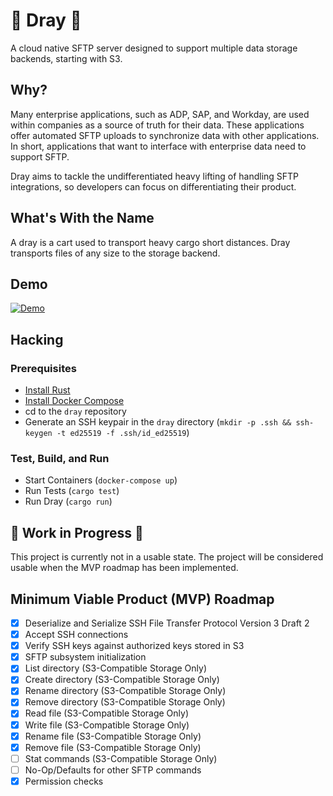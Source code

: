 # 🚚 Dray 🚚
A cloud native SFTP server designed to support multiple data storage backends, starting with S3.

## Why?
Many enterprise applications, such as ADP, SAP, and Workday, are used within companies as a source of truth for their data. These applications offer automated SFTP uploads to synchronize data with other applications. In short, applications that want to interface with enterprise data need to support SFTP.

Dray aims to tackle the undifferentiated heavy lifting of handling SFTP integrations, so developers can focus on differentiating their product.

## What's With the Name
A dray is a cart used to transport heavy cargo short distances. Dray transports files of any size to the storage backend.

## Demo
[![Demo](https://asciinema.org/a/Zjdni4AYhpX65GwhXBxUeaEcE.svg)](https://asciinema.org/a/Zjdni4AYhpX65GwhXBxUeaEcE)

## Hacking
### Prerequisites
- [Install Rust](https://rustup.rs)
- [Install Docker Compose](https://docs.docker.com/compose/install)
- cd to the `dray` repository
- Generate an SSH keypair in the `dray` directory (`mkdir -p .ssh && ssh-keygen -t ed25519 -f .ssh/id_ed25519`)

### Test, Build, and Run
- Start Containers (`docker-compose up`)
- Run Tests (`cargo test`)
- Run Dray (`cargo run`)

## 🚧 Work in Progress 🚧
This project is currently not in a usable state. The project will be considered usable when 
the MVP roadmap has been implemented.

## Minimum Viable Product (MVP) Roadmap
- [x] Deserialize and Serialize SSH File Transfer Protocol Version 3 Draft 2
- [x] Accept SSH connections
- [x] Verify SSH keys against authorized keys stored in S3
- [x] SFTP subsystem initialization
- [x] List directory (S3-Compatible Storage Only)
- [x] Create directory (S3-Compatible Storage Only)
- [x] Rename directory (S3-Compatible Storage Only)
- [x] Remove directory (S3-Compatible Storage Only)
- [x] Read file (S3-Compatible Storage Only)
- [x] Write file (S3-Compatible Storage Only)
- [x] Rename file (S3-Compatible Storage Only)
- [x] Remove file (S3-Compatible Storage Only)
- [ ] Stat commands (S3-Compatible Storage Only)
- [ ] No-Op/Defaults for other SFTP commands
- [x] Permission checks
